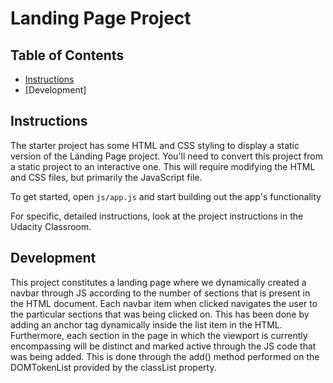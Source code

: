 # Landing Page Project

## Table of Contents

* [Instructions](#instructions)
* [Development]

## Instructions

The starter project has some HTML and CSS styling to display a static version of the Landing Page project. You'll need to convert this project from a static project to an interactive one. This will require modifying the HTML and CSS files, but primarily the JavaScript file.

To get started, open `js/app.js` and start building out the app's functionality

For specific, detailed instructions, look at the project instructions in the Udacity Classroom.


## Development

This project constitutes a landing page where we dynamically created a navbar through JS according to the number of sections that is present in the HTML document. Each navbar item when clicked navigates the user to the particular sections that was being clicked on. This has been done by adding an anchor tag dynamically inside the list item in the HTML. Furthermore, each section in the page in which the viewport is currently encompassing will be distinct and marked active through the JS code that was being added. This is done through the add() method performed on the DOMTokenList provided by the classList property.